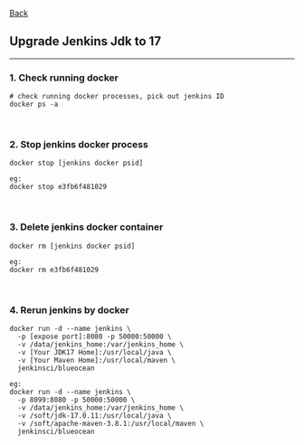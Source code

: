 [Back](README.md)

## Upgrade Jenkins Jdk to 17

<hr>


### 1. Check running docker

```shell
# check running docker processes, pick out jenkins ID
docker ps -a
```

&nbsp;

### 2. Stop jenkins docker process

```shell
docker stop [jenkins docker psid]

eg:
docker stop e3fb6f481029
```

&nbsp;

### 3. Delete jenkins docker container

```shell
docker rm [jenkins docker psid]

eg:
docker rm e3fb6f481029
```

&nbsp;

### 4. Rerun jenkins by docker

```shell
docker run -d --name jenkins \
  -p [expose port]:8080 -p 50000:50000 \
  -v /data/jenkins_home:/var/jenkins_home \
  -v [Your JDK17 Home]:/usr/local/java \
  -v [Your Maven Home]:/usr/local/maven \
  jenkinsci/blueocean

eg:
docker run -d --name jenkins \
  -p 8099:8080 -p 50000:50000 \
  -v /data/jenkins_home:/var/jenkins_home \
  -v /soft/jdk-17.0.11:/usr/local/java \
  -v /soft/apache-maven-3.8.1:/usr/local/maven \
  jenkinsci/blueocean
```



